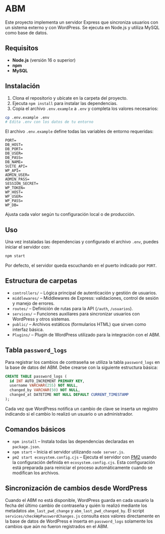 # ABM

Este proyecto implementa un servidor Express que sincroniza usuarios con un sistema externo y con WordPress. Se ejecuta en Node.js y utiliza MySQL como base de datos.

## Requisitos

- **Node.js** (versión 16 o superior)  
- **npm**  
- **MySQL**

## Instalación

1. Clona el repositorio y ubícate en la carpeta del proyecto.  
2. Ejecuta `npm install` para instalar las dependencias.  
3. Copia el archivo `.env.example` a `.env` y completa los valores necesarios:

```bash
cp .env.example .env
# Edita .env con los datos de tu entorno
```

El archivo `.env.example` define todas las variables de entorno requeridas:

```
PORT=
DB_HOST=
DB_PORT=
DB_USER=
DB_PASS=
DB_NAME=
SUITE_API=
WP_API=
ADMIN_USER=
ADMIN_PASS=
SESSION_SECRET=
WP_TOKEN=
WP_HOST=
WP_USER=
WP_PASS=
WP_DB=
```

Ajusta cada valor según tu configuración local o de producción.

## Uso

Una vez instaladas las dependencias y configurado el archivo `.env`, puedes iniciar el servidor con:

```bash
npm start
```

Por defecto, el servidor queda escuchando en el puerto indicado por `PORT`.

## Estructura de carpetas

- `controllers/` – Lógica principal de autenticación y gestión de usuarios.  
- `middlewares/` – Middlewares de Express: validaciones, control de sesión y manejo de errores.  
- `routes/` – Definición de rutas para la API (`/auth`, `/usuarios`).  
- `services/` – Funciones auxiliares para sincronizar usuarios con WordPress y otros sistemas.  
- `public/` – Archivos estáticos (formularios HTML) que sirven como interfaz básica.
- `Plugins/` – Plugin de WordPress utilizado para la integración con el ABM.

## Tabla `password_logs`

Para registrar los cambios de contraseña se utiliza la tabla `password_logs` en la base de datos del ABM. Debe crearse con la siguiente estructura básica:

```sql
CREATE TABLE password_logs (
  id INT AUTO_INCREMENT PRIMARY KEY,
  username VARCHAR(255) NOT NULL,
  changed_by VARCHAR(50) NOT NULL,
  changed_at DATETIME NOT NULL DEFAULT CURRENT_TIMESTAMP
);
```

Cada vez que WordPress notifica un cambio de clave se inserta un registro indicando si el cambio lo realizó un usuario o un administrador.

## Comandos básicos

- `npm install` – Instala todas las dependencias declaradas en `package.json`.  
- `npm start` – Inicia el servidor utilizando `node server.js`.  
- `pm2 start ecosystem.config.cjs` – Ejecuta el servidor con [PM2](https://pm2.keymetrics.io/) usando la configuración definida en `ecosystem.config.cjs`. Esta configuración está preparada para reiniciar el proceso automáticamente cuando se modifican los archivos.
## Sincronización de cambios desde WordPress

Cuando el ABM no está disponible, WordPress guarda en cada usuario la fecha del
último cambio de contraseña y quién lo realizó mediante los metadatos
`abm_last_pwd_change` y `abm_last_pwd_changed_by`. El script
`services/checkWpPasswordChanges.js` consulta esos valores directamente en la
base de datos de WordPress e inserta en `password_logs` solamente los cambios
que aún no fueron registrados en el ABM.
